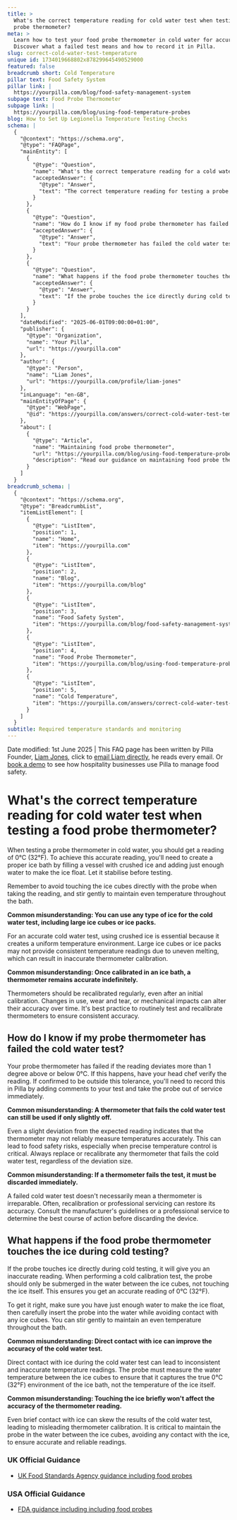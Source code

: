 ```yaml
---
title: >
  What's the correct temperature reading for cold water test when testing a food
  probe thermometer?
meta: >
  Learn how to test your food probe thermometer in cold water for accuracy.
  Discover what a failed test means and how to record it in Pilla.
slug: correct-cold-water-test-temperature
unique id: 1734019668802x878299645490529000
featured: false
breadcrumb short: Cold Temperature
pillar text: Food Safety System
pillar link: |
  https://yourpilla.com/blog/food-safety-management-system
subpage text: Food Probe Thermometer
subpage link: |
  https://yourpilla.com/blog/using-food-temperature-probes
blog: How to Set Up Legionella Temperature Testing Checks
schema: |
  {
    "@context": "https://schema.org",
    "@type": "FAQPage",
    "mainEntity": [
      {
        "@type": "Question",
        "name": "What's the correct temperature reading for a cold water test when testing a food probe thermometer?",
        "acceptedAnswer": {
          "@type": "Answer",
          "text": "The correct temperature reading for testing a probe thermometer in cold water is 0°C (32°F). To achieve this accurate reading, ensure the formation of a proper ice bath by using enough crushed ice and adding just enough water to allow the ice to float. Allow the bath to stabilise before testing, and avoid direct contact with the ice cubes with the probe. Gently stir during the test to maintain an even temperature throughout."
        }
      },
      {
        "@type": "Question",
        "name": "How do I know if my food probe thermometer has failed the cold water test?",
        "acceptedAnswer": {
          "@type": "Answer",
          "text": "Your probe thermometer has failed the cold water test if its reading deviates more than 1 degree above or below 0°C. Confirm any out-of-tolerance reading with your head chef, record the deviation in your system, and remove the probe from service until it can be recalibrated or replaced."
        }
      },
      {
        "@type": "Question",
        "name": "What happens if the food probe thermometer touches the ice during cold testing?",
        "acceptedAnswer": {
          "@type": "Answer",
          "text": "If the probe touches the ice directly during cold testing, it will result in an inaccurate reading. For accurate testing, submerge the probe in the water without touching the surrounding ice. Ensure there is just enough water to make the ice float and stir gently to get an even temperature across the bath."
        }
      }
    ],
    "dateModified": "2025-06-01T09:00:00+01:00",
    "publisher": {
      "@type": "Organization",
      "name": "Your Pilla",
      "url": "https://yourpilla.com"
    },
    "author": {
      "@type": "Person",
      "name": "Liam Jones",
      "url": "https://yourpilla.com/profile/liam-jones"
    },
    "inLanguage": "en-GB",
    "mainEntityOfPage": {
      "@type": "WebPage",
      "@id": "https://yourpilla.com/answers/correct-cold-water-test-temperature"
    },
    "about": [
      {
        "@type": "Article",
        "name": "Maintaining food probe thermometer",
        "url": "https://yourpilla.com/blog/using-food-temperature-probes",
        "description": "Read our guidance on maintaining food probe thermometers for accurate temperature readings and food safety."
      }
    ]
  }
breadcrumb_schema: |
  {
    "@context": "https://schema.org",
    "@type": "BreadcrumbList",
    "itemListElement": [
      {
        "@type": "ListItem",
        "position": 1,
        "name": "Home",
        "item": "https://yourpilla.com"
      },
      {
        "@type": "ListItem",
        "position": 2,
        "name": "Blog",
        "item": "https://yourpilla.com/blog"
      },
      {
        "@type": "ListItem",
        "position": 3,
        "name": "Food Safety System",
        "item": "https://yourpilla.com/blog/food-safety-management-system"
      },
      {
        "@type": "ListItem",
        "position": 4,
        "name": "Food Probe Thermometer",
        "item": "https://yourpilla.com/blog/using-food-temperature-probes"
      },
      {
        "@type": "ListItem",
        "position": 5,
        "name": "Cold Temperature",
        "item": "https://yourpilla.com/answers/correct-cold-water-test-temperature"
      }
    ]
  }
subtitle: Required temperature standards and monitoring
---
```


Date modified: 1st June 2025 | This FAQ page has been written by Pilla Founder, [Liam Jones](https://yourpilla.com/profile/liam-jones), click to [email Liam directly](https://mailto:liam@yourpilla.com/), he reads every email. Or [book a demo](https://calendly.com/pilla/demo) to see how hospitality businesses use Pilla to manage food safety.

# What's the correct temperature reading for cold water test when testing a food probe thermometer?

When testing a probe thermometer in cold water, you should get a reading of 0°C (32°F). To achieve this accurate reading, you'll need to create a proper ice bath by filling a vessel with crushed ice and adding just enough water to make the ice float. Let it stabilise before testing.

Remember to avoid touching the ice cubes directly with the probe when taking the reading, and stir gently to maintain even temperature throughout the bath.

**Common misunderstanding: You can use any type of ice for the cold water test, including large ice cubes or ice packs.**

For an accurate cold water test, using crushed ice is essential because it creates a uniform temperature environment. Large ice cubes or ice packs may not provide consistent temperature readings due to uneven melting, which can result in inaccurate thermometer calibration.

**Common misunderstanding: Once calibrated in an ice bath, a thermometer remains accurate indefinitely.**

Thermometers should be recalibrated regularly, even after an initial calibration. Changes in use, wear and tear, or mechanical impacts can alter their accuracy over time. It's best practice to routinely test and recalibrate thermometers to ensure consistent accuracy.

## How do I know if my probe thermometer has failed the cold water test?

Your probe thermometer has failed if the reading deviates more than 1 degree above or below 0°C. If this happens, have your head chef verify the reading. If confirmed to be outside this tolerance, you'll need to record this in Pilla by adding comments to your test and take the probe out of service immediately.

**Common misunderstanding: A thermometer that fails the cold water test can still be used if only slightly off.**

Even a slight deviation from the expected reading indicates that the thermometer may not reliably measure temperatures accurately. This can lead to food safety risks, especially when precise temperature control is critical. Always replace or recalibrate any thermometer that fails the cold water test, regardless of the deviation size.

**Common misunderstanding: If a thermometer fails the test, it must be discarded immediately.**

A failed cold water test doesn't necessarily mean a thermometer is irreparable. Often, recalibration or professional servicing can restore its accuracy. Consult the manufacturer's guidelines or a professional service to determine the best course of action before discarding the device.

## What happens if the food probe thermometer touches the ice during cold testing?

If the probe touches ice directly during cold testing, it will give you an inaccurate reading. When performing a cold calibration test, the probe should only be submerged in the water between the ice cubes, not touching the ice itself. This ensures you get an accurate reading of 0°C (32°F).

To get it right, make sure you have just enough water to make the ice float, then carefully insert the probe into the water while avoiding contact with any ice cubes. You can stir gently to maintain an even temperature throughout the bath.

**Common misunderstanding: Direct contact with ice can improve the accuracy of the cold water test.**

Direct contact with ice during the cold water test can lead to inconsistent and inaccurate temperature readings. The probe must measure the water temperature between the ice cubes to ensure that it captures the true 0°C (32°F) environment of the ice bath, not the temperature of the ice itself.

**Common misunderstanding: Touching the ice briefly won't affect the accuracy of the thermometer reading.**

Even brief contact with ice can skew the results of the cold water test, leading to misleading thermometer calibration. It is critical to maintain the probe in the water between the ice cubes, avoiding any contact with the ice, to ensure accurate and reliable readings.

### UK Official Guidance

-   [UK Food Standards Agency guidance including food probes](https://www.food.gov.uk/safety-hygiene/cooking-your-food)

### USA Official Guidance

-   [FDA guidance including including food probes](https://www.fda.gov/food/buy-store-serve-safe-food/refrigerator-thermometers-cold-facts-about-food-safety?utm_source=chatgpt.com)
